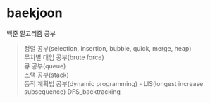 # baekjoon
백준 알고리즘 공부

>정렬 공부(selection, insertion, bubble, quick, merge, heap)  
>무차별 대입 공부(brute force)  
>큐 공부(queue)  
>스택 공부(stack)  
>동적 계획법 공부(dynamic programming) - LIS(longest increase subsequence)
>DFS_backtracking 
